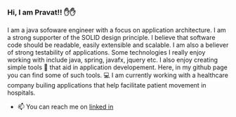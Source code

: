 ### Hi, I am Pravat!! ✋✋

I am a java sofoware engineer with a focus on application architecture. I am a strong supporter of the SOLID design principle. I believe that software code should be readable, easily extensible and scalable. I am also a believer of strong testability of applications. Some technologies I really enjoy working with include java, spring, javafx, jquery etc. I also enjoy creating simple tools 🧰 that aid in application developement. Here, in my github page you can find some of such tools. :computer: I am currently working with a healthcare company builing applications that help facilitate patient movement in hospitals.

- 📫 You can reach me on [linked in](https://www.linkedin.com/in/pravat-kumar-panda-74793722)

<!--
**pandapravat/pandapravat** is a ✨ _special_ ✨ repository because its `README.md` (this file) appears on your GitHub profile.

Here are some ideas to get you started:

- 🔭 I’m currently working on ...
- 🌱 I’m currently learning ...
- 👯 I’m looking to collaborate on ...
- 🤔 I’m looking for help with ...
- 💬 Ask me about ...
- 📫 How to reach me: ...
- 😄 Pronouns: ...
- ⚡ Fun fact: ...
-->
